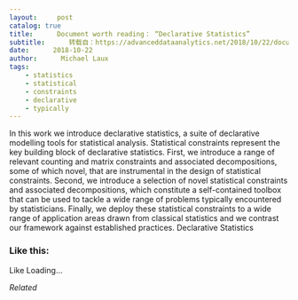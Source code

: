```yaml
---
layout:     post
catalog: true
title:      Document worth reading： “Declarative Statistics”
subtitle:      转载自：https://advanceddataanalytics.net/2018/10/22/document-worth-reading-declarative-statistics/
date:      2018-10-22
author:      Michael Laux
tags:
    - statistics
    - statistical
    - constraints
    - declarative
    - typically
---
```


In this work we introduce declarative statistics, a suite of declarative modelling tools for statistical analysis. Statistical constraints represent the key building block of declarative statistics. First, we introduce a range of relevant counting and matrix constraints and associated decompositions, some of which novel, that are instrumental in the design of statistical constraints. Second, we introduce a selection of novel statistical constraints and associated decompositions, which constitute a self-contained toolbox that can be used to tackle a wide range of problems typically encountered by statisticians. Finally, we deploy these statistical constraints to a wide range of application areas drawn from classical statistics and we contrast our framework against established practices. Declarative Statistics





### Like this:

Like Loading...


*Related*

